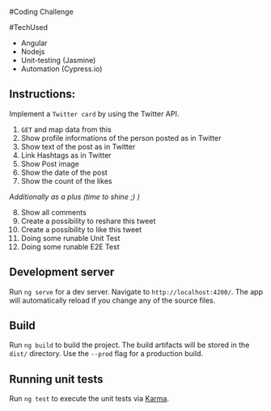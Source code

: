 #Coding Challenge

#TechUsed
- Angular
- Nodejs
- Unit-testing (Jasmine)
- Automation (Cypress.io)

## Instructions:
Implement a `Twitter card` by using the Twitter API.

1. `GET` and map data from this
2. Show profile informations of the person posted as in Twitter
3. Show text of the post as in Twitter
4. Link Hashtags as in Twitter
5. Show Post image
6. Show the date of the post
7. Show the count of the likes

_Additionally as a plus (time to shine ;) )_

8. Show all comments
9. Create a possibility to reshare this tweet
10. Create a possibility to like this tweet
11. Doing some runable Unit Test
12. Doing some runable E2E Test


## Development server

Run `ng serve` for a dev server. Navigate to `http://localhost:4200/`. The app will automatically reload if you change any of the source files.


## Build

Run `ng build` to build the project. The build artifacts will be stored in the `dist/` directory. Use the `--prod` flag for a production build.

## Running unit tests

Run `ng test` to execute the unit tests via [Karma](https://karma-runner.github.io).
